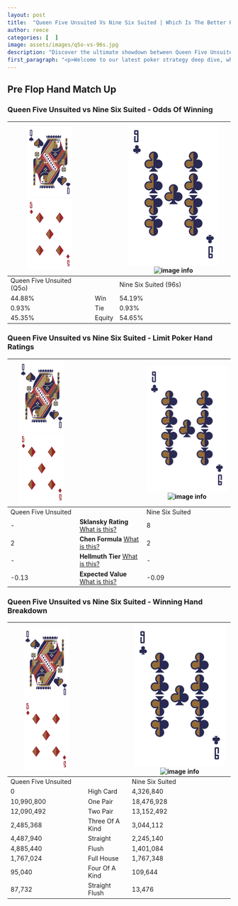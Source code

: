 ```yaml
---
layout: post
title:  "Queen Five Unsuited Vs Nine Six Suited | Which Is The Better Hand In Poker? A Complete Guide"
author: reece
categories: [  ]
image: assets/images/q5o-vs-96s.jpg
description: "Discover the ultimate showdown between Queen Five Unsuited and Nine Six Suited in poker! Uncover the odds, strategies, and scenarios where one hand triumphs over the other. Get ready to up your poker game with this thrilling analysis."
first_paragraph: "<p>Welcome to our latest poker strategy deep dive, where we're pitting two distinct hands against each other in a high-stakes showdown: Queen Five Unsuited vs Nine Six Suited.</p><p>In the dynamic world of poker, every decision counts, and knowing which hand holds the upper hand is key to your success at the table.</p><p>In this article, we'll dissect these two hands, explore the scenarios where one dominates the other, and equip you with the knowledge to make strategic choices that can tip the odds in your favor.</p><p>Get ready to unravel the intriguing dynamics of these poker hands and elevate your game to new heights.</p>"
---
```




[comment]: # (sp0)

## Pre Flop Hand Match Up

<div class="table hand-ratings" markdown="1"> 



### Queen Five Unsuited vs Nine Six Suited - Odds Of Winning


    
| ![image info](assets/images/hand1/Q.png) ![image info](assets/images/hand1/5o.png) |  | ![image info](assets/images/hand2/9.png) ![image info](assets/images/hand2/6s.png) |
| -------- | -------- | -------- |
| Queen Five Unsuited (Q5o) |  | Nine Six Suited (96s) |
| 44.88% | Win | 54.19% |
| 0.93% | Tie | 0.93% |
| 45.35% | Equity | 54.65% |




[comment]: # (sp1)



### Queen Five Unsuited vs Nine Six Suited - Limit Poker Hand Ratings


    
| ![image info](assets/images/hand1/Q.png) ![image info](assets/images/hand1/5o.png) |  | ![image info](assets/images/hand2/9.png) ![image info](assets/images/hand2/6s.png) |
| -------- | -------- | -------- |
| Queen Five Unsuited |  | Nine Six Suited |
| - | **Sklansky Rating** [What is this?](/sklansky-rating-explained) | 8 |
| 2 | **Chen Formula** [What is this?](/chen-formula-explained) | 2 |
| - | **Hellmuth Tier** [What is this?](/Hellmuth-tier-explained) | - |
| -0.13 | **Expected Value** [What is this?](/expected-value-explained) | -0.09 |




[comment]: # (sp2)



### Queen Five Unsuited vs Nine Six Suited - Winning Hand Breakdown


    
| ![image info](assets/images/hand1/Q.png) ![image info](assets/images/hand1/5o.png) |  | ![image info](assets/images/hand2/9.png) ![image info](assets/images/hand2/6s.png) |
| -------- | -------- | -------- |
| Queen Five Unsuited |  | Nine Six Suited |
| 0 | High Card | 4,326,840 |
| 10,990,800 | One Pair | 18,476,928 |
| 12,090,492 | Two Pair | 13,152,492 |
| 2,485,368 | Three Of A Kind | 3,044,112 |
| 4,487,940 | Straight | 2,245,140 |
| 4,885,440 | Flush | 1,401,084 |
| 1,767,024 | Full House | 1,767,348 |
| 95,040 | Four Of A Kind | 109,644 |
| 87,732 | Straight Flush | 13,476 |




[comment]: # (sp3)



</div>

[comment]: # (sp4)



[comment]: # (sp5)

